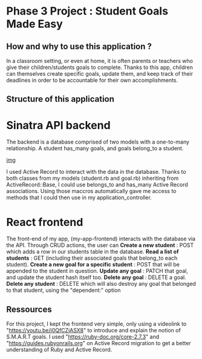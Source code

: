 # Phase 3 Project : Student Goals Made Easy

## How and why to use this application ?

In a classroom setting, or even at home, it is often parents or teachers who give their children/students goals to complete. Thanks to this app, children can themselves create specific goals, update them, and keep track of their deadlines in order to be accountable for their own accomplishments.

## Structure of this application

# **Sinatra API backend**
The backend is a database comprised of two models with a one-to-many relationship.
A student has_many goals, and goals belong_to a student.

[img](my-app-frontend/public/ERD.png)

I used Active Record to interact with the data in the database.
Thanks to both classes from my models (student.rb and goal.rb) inheriting from ActiveRecord::Base, I could use belongs_to and has_many Active Record associations. Using those maccros automatically gave me access to methods that I could then use in my application_controller. 

 # **React frontend** 
 
 The front-end of my app, (my-app-frontend) interacts with the database via the API. 
 Through CRUD actions, the user can 
  **Create a new student** : POST which adds a row in our students table in the database.
  **Read a list of students** : GET (including their associated goals that belong_to each student).
  **Create a new goal for a specific student** : POST that will be appended to the student in question.
  **Update any goal** : PATCH that goal, and update the student hash itself too.
  **Delete any goal** : DELETE a goal.
  **Delete any student** : DELETE which will also destroy any goal that belonged to that student, using the "dependent:" option

## Ressources

For this project, I kept the frontend very simple, only using a videolink to "https://youtu.be/i0QfCZjASX8" to introduce and explain the notion of S.M.A.R.T goals.
I used "https://ruby-doc.org/core-2.7.3" and "https://guides.rubyonrails.org" on Active Record migration to get a better understanding of Ruby and Active Record. 
